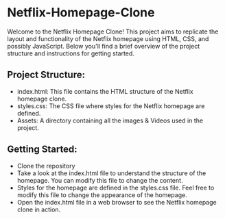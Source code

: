 # Netflix-Homepage-Clone

Welcome to the Netflix Homepage Clone! This project aims to replicate the layout and functionality of the Netflix homepage using HTML, CSS, and possibly JavaScript. Below you'll find a brief overview of the project structure and instructions for getting started.

## Project Structure:
- index.html: This file contains the HTML structure of the Netflix homepage clone.
- styles.css: The CSS file where styles for the Netflix homepage are defined.
- Assets: A directory containing all the images & Videos used in the project.

## Getting Started:
- Clone the repository
- Take a look at the index.html file to understand the structure of the homepage. You can modify this file to change the content.
- Styles for the homepage are defined in the styles.css file. Feel free to modify this file to change the appearance of the homepage.
- Open the index.html file in a web browser to see the Netflix homepage clone in action.

